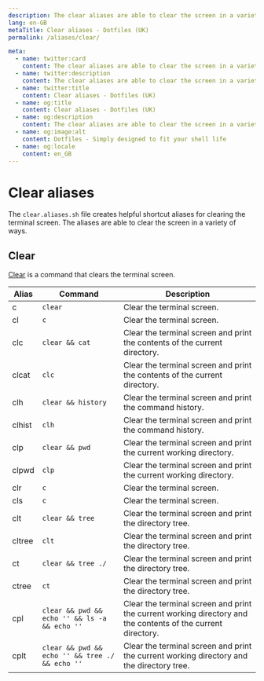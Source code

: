 ```yaml
---
description: The clear aliases are able to clear the screen in a variety of ways.
lang: en-GB
metaTitle: Clear aliases - Dotfiles (UK)
permalink: /aliases/clear/

meta:
  - name: twitter:card
    content: The clear aliases are able to clear the screen in a variety of ways.
  - name: twitter:description
    content: The clear aliases are able to clear the screen in a variety of ways.
  - name: twitter:title
    content: Clear aliases - Dotfiles (UK)
  - name: og:title
    content: Clear aliases - Dotfiles (UK)
  - name: og:description
    content: The clear aliases are able to clear the screen in a variety of ways.
  - name: og:image:alt
    content: Dotfiles - Simply designed to fit your shell life
  - name: og:locale
    content: en_GB
---
```


# Clear aliases

The `clear.aliases.sh` file creates helpful shortcut aliases for clearing the
terminal screen. The aliases are able to clear the screen in a variety of ways.

## Clear

[Clear](https://en.wikipedia.org/wiki/Clear_(command)) is a command that clears
the terminal screen.

| Alias | Command | Description |
| ----- | ----- | ----- |
| c | `clear` | Clear the terminal screen. |
| cl | `c` | Clear the terminal screen. |
| clc | `clear && cat` | Clear the terminal screen and print the contents of the current directory. |
| clcat | `clc` | Clear the terminal screen and print the contents of the current directory. |
| clh | `clear && history` | Clear the terminal screen and print the command history. |
| clhist | `clh` | Clear the terminal screen and print the command history. |
| clp | `clear && pwd` | Clear the terminal screen and print the current working directory. |
| clpwd | `clp` | Clear the terminal screen and print the current working directory. |
| clr | `c` | Clear the terminal screen. |
| cls | `c` | Clear the terminal screen. |
| clt | `clear && tree` | Clear the terminal screen and print the directory tree. |
| cltree | `clt` | Clear the terminal screen and print the directory tree. |
| ct | `clear && tree ./` | Clear the terminal screen and print the directory tree. |
| ctree | `ct` | Clear the terminal screen and print the directory tree. |
| cpl | `clear && pwd && echo '' && ls -a && echo ''` | Clear the terminal screen and print the current working directory and the contents of the current directory. |
| cplt | `clear && pwd && echo '' && tree ./ && echo ''` | Clear the terminal screen and print the current working directory and the directory tree. |
